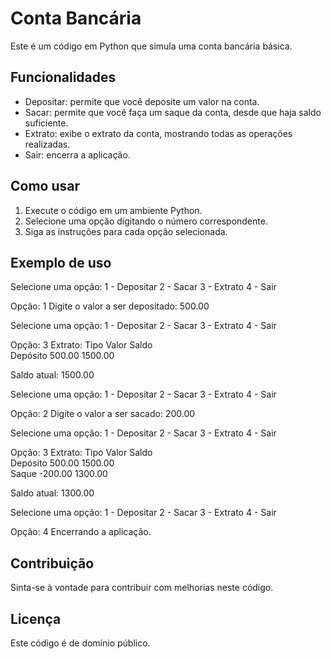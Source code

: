 # Conta Bancária

Este é um código em Python que simula uma conta bancária básica.

## Funcionalidades

- Depositar: permite que você deposite um valor na conta.
- Sacar: permite que você faça um saque da conta, desde que haja saldo suficiente.
- Extrato: exibe o extrato da conta, mostrando todas as operações realizadas.
- Sair: encerra a aplicação.

## Como usar

1. Execute o código em um ambiente Python.
2. Selecione uma opção digitando o número correspondente.
3. Siga as instruções para cada opção selecionada.

## Exemplo de uso
Selecione uma opção:
1 - Depositar
2 - Sacar
3 - Extrato
4 - Sair

Opção: 1
Digite o valor a ser depositado: 500.00

Selecione uma opção:
1 - Depositar
2 - Sacar
3 - Extrato
4 - Sair

Opção: 3
Extrato:
Tipo         Valor        Saldo       
Depósito     500.00       1500.00     

Saldo atual: 1500.00

Selecione uma opção:
1 - Depositar
2 - Sacar
3 - Extrato
4 - Sair

Opção: 2
Digite o valor a ser sacado: 200.00

Selecione uma opção:
1 - Depositar
2 - Sacar
3 - Extrato
4 - Sair

Opção: 3
Extrato:
Tipo         Valor        Saldo       
Depósito     500.00       1500.00     
Saque        -200.00      1300.00     

Saldo atual: 1300.00

Selecione uma opção:
1 - Depositar
2 - Sacar
3 - Extrato
4 - Sair

Opção: 4
Encerrando a aplicação.
## Contribuição

Sinta-se à vontade para contribuir com melhorias neste código.

## Licença

Este código é de domínio público.
